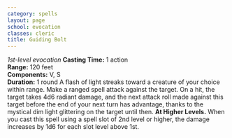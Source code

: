 ```yaml
---
category: spells
layout: page
school: evocation
classes: cleric
title: Guiding Bolt 
---
```

_1st-level evocation_ 
**Casting Time:** 1 action   
**Range:** 120 feet    
**Components:** V, S    
**Duration:** 1 round 
A flash of light streaks toward a creature of your choice within range. Make a ranged spell attack against the target. On a hit, the target takes 4d6 radiant damage, and the next attack roll made against this target before the end of your next turn has advantage, thanks to the mystical dim light glittering on the target until then. 
**At Higher Levels.** When you cast this spell using a spell slot of 2nd level or higher, the damage increases by 1d6 for each slot level above 1st. 